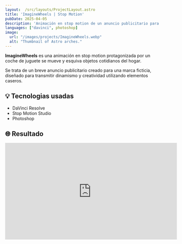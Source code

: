 ```yaml
---
layout:  /src/layouts/ProjectLayout.astro
title: 'ImagineWheels | Stop Motion'
pubDate: 2025-04-05
description: 'Animación en stop motion de un anuncio publicitario para un coche de juguete de una marca ficticia llamada ImagineWheels.'
languages: ["davinci", photoshop]
image:
  url: "/images/projects/ImagineWheels.webp"
  alt: "Thumbnail of Astro arches."
--- 
```


**ImagineWheels** es una animación en stop motion protagonizada por un coche de juguete se mueve y esquiva objetos cotidianos del hogar.

Se trata de un breve anuncio publicitario creado para una marca ficticia, diseñado para transmitir dinamismo y creatividad utilizando elementos caseros.

## 💡 Tecnologias usadas

- DaVinci Resolve
- Stop Motion Studio
- Photoshop


## 🌐 Resultado

<iframe class="w-full rounded-2xl overflow-hidden aspect-video h-auto" width="560" height="315" src="https://www.youtube.com/embed/ZItJ1V2y78E?si=KHSw2MZzOQzVY0yp" frameborder="0" allow="accelerometer; autoplay; encrypted-media; gyroscope; picture-in-picture" allowfullscreen></iframe>
<br>